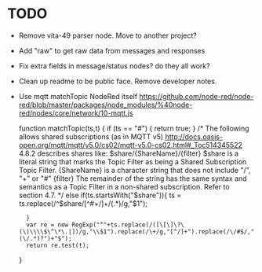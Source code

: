 # TODO

* Remove vita-49 parser node. Move to another project?

* Add "raw" to get raw data from messages and responses

* Fix extra fields in message/status nodes? do they all work?

* Clean up readme to be public face. Remove developer notes.


* Use mqtt matchTopic NodeRed itself 
https://github.com/node-red/node-red/blob/master/packages/node_modules/%40node-red/nodes/core/network/10-mqtt.js


    function matchTopic(ts,t) {
        if (ts == "#") {
            return true;
        }
        /* The following allows shared subscriptions (as in MQTT v5)
           http://docs.oasis-open.org/mqtt/mqtt/v5.0/cs02/mqtt-v5.0-cs02.html#_Toc514345522
           4.8.2 describes shares like:
           $share/{ShareName}/{filter}
           $share is a literal string that marks the Topic Filter as being a Shared Subscription Topic Filter.
           {ShareName} is a character string that does not include "/", "+" or "#"
           {filter} The remainder of the string has the same syntax and semantics as a Topic Filter in a non-shared subscription. Refer to section 4.7.
        */
        else if(ts.startsWith("$share")){
            ts = ts.replace(/^\$share\/[^#+/]+\/(.*)/g,"$1");

        }
        var re = new RegExp("^"+ts.replace(/([\[\]\?\(\)\\\\$\^\*\.|])/g,"\\$1").replace(/\+/g,"[^/]+").replace(/\/#$/,"(\/.*)?")+"$");
        return re.test(t);
    }
